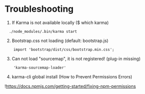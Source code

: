 # Troubleshooting

1. If Karma is not available locally ($ which karma)
```
  ./node_modules/.bin/karma start
```

2. Bootstrap.css not loading (default: bootstrap.js)

```
    import 'bootstrap/dist/css/bootstrap.min.css';
```

3. Can not load "sourcemap", it is not registered! (plug-in missing)

```
    'karma-sourcemap-loader'
```

4. karma-cli global install (How to Prevent Permissions Errors)

!https://docs.npmjs.com/getting-started/fixing-npm-permissions
